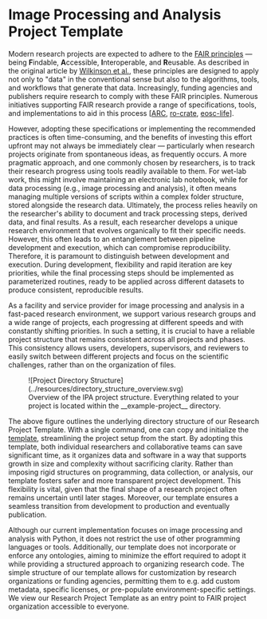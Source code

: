 # Image Processing and Analysis Project Template
Modern research projects are expected to adhere to the [FAIR principles](https://www.go-fair.org/fair-principles/) — being **F**indable, **A**ccessible, **I**nteroperable, and **R**eusable. As described in the original article by [Wilkinson et al.](https://www.nature.com/articles/sdata201618), these principles are designed to apply not only to "data" in the conventional sense but also to the algorithms, tools, and workflows that generate that data. Increasingly, funding agencies and publishers require research to comply with these FAIR principles. Numerous initiatives supporting FAIR research provide a range of specifications, tools, and implementations to aid in this process \[[ARC](https://zenodo.org/records/11580971), [ro-crate](https://www.researchobject.org/ro-crate/), [eosc-life](https://www.embopress.org/doi/full/10.15252/embj.2023115008)\].

However, adopting these specifications or implementing the recommended practices is often time-consuming, and the benefits of investing this effort upfront may not always be immediately clear — particularly when research projects originate from spontaneous ideas, as frequently occurs. A more pragmatic approach, and one commonly chosen by researchers, is to track their research progress using tools readily available to them. For wet-lab work, this might involve maintaining an electronic lab notebook, while for data processing (e.g., image processing and analysis), it often means managing multiple versions of scripts within a complex folder structure, stored alongside the research data. Ultimately, the process relies heavily on the researcher's ability to document and track processing steps, derived data, and final results. As a result, each researcher develops a unique research environment that evolves organically to fit their specific needs. However, this often leads to an entanglement between pipeline development and execution, which can compromise reproducibility. Therefore, it is paramount to distinguish between development and execution. During development, flexibility and rapid iteration are key priorities, while the final processing steps should be implemented as parameterized routines, ready to be applied across different datasets to produce consistent, reproducible results.

As a facility and service provider for image processing and analysis in a fast-paced research environment, we support various research groups and a wide range of projects, each progressing at different speeds and with constantly shifting priorities. In such a setting, it is crucial to have a reliable project structure that remains consistent across all projects and phases. This consistency allows users, developers, supervisors, and reviewers to easily switch between different projects and focus on the scientific challenges, rather than on the organization of files.

<figure markdown="span">
    ![Project Directory Structure](../resources/directory_structure_overview.svg)
    <figcaption>Overview of the IPA project structure. Everything related to your project is located within the __example-project__ directory.</figcaption>
</figure>

The above figure outlines the underlying directory structure of our Research Project Template. With a single command, one can copy and initialize the [template](https://fmi-faim.github.io/ipa-project-template/index.html), streamlining the project setup from the start. By adopting this template, both individual researchers and collaborative teams can save significant time, as it organizes data and software in a way that supports growth in size and complexity without sacrificing clarity. Rather than imposing rigid structures on programming, data collection, or analysis, our template fosters safer and more transparent project development. This flexibility is vital, given that the final shape of a research project often remains uncertain until later stages. Moreover, our template ensures a seamless transition from development to production and eventually publication.

Although our current implementation focuses on image processing and analysis with Python, it does not restrict the use of other programming languages or tools. Additionally, our template does not incorporate or enforce any ontologies, aiming to minimize the effort required to adopt it while providing a structured approach to organizing research code. The simple structure of our template allows for customization by research organizations or funding agencies, permitting them to e.g. add custom metadata, specific licenses, or pre-populate environment-specific settings. We view our Research Project Template as an entry point to FAIR project organization accessible to everyone.
